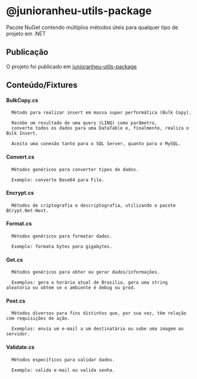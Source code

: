
# @junioranheu-utils-package

Pacote NuGet contendo múltiplos métodos úteis para qualquer tipo de projeto em .NET

## Publicação
O projeto foi publicado em [junioranheu-utils-package](https://www.nuget.org/packages/junioranheu-utils-package/1.0.0)

## Conteúdo/Fixtures

#### BulkCopy.cs

```
  Método para realizar insert em massa super performática (Bulk Copy).

  Recebe um resultado de uma query (LINQ) como parâmetro, 
  converte todos os dados para uma DataTable e, finalmente, realiza o Bulk Insert.

  Aceita uma conexão tanto para o SQL Server, quanto para o MySQL.
```

#### Convert.cs

```
  Métodos genéricos para converter tipos de dados. 
  
  Exemplo: converte Base64 para File.
```

#### Encrypt.cs

```
  Métodos de criptografia e descriptografia, utilizando o pacote BCrypt.Net-Next.
```

#### Format.cs

```
  Métodos genéricos para formatar dados. 
  
  Exemplo: formata bytes para gigabytes.
```

#### Get.cs

```
  Métodos genéricos para obter ou gerar dados/informações. 
  
  Exemplos: gera o horário atual de Brasilia, gera uma string aleatória ou obtem se o ambiente é debug ou prod.
```

#### Post.cs

```
  Métodos diversos para fins distintos que, por sua vez, têm relação com requisições de ação. 
  
  Exemplos: envia um e-mail a um destinatário ou sobe uma imagem ao servidor.
```

#### Validate.cs

```
  Métodos específicos para validar dados. 
  
  Exemplo: valida e-mail ou valida senha.
```
